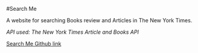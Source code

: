#Search Me


A website for searching Books review and Articles in The New York Times.

*API used: The New York Times Article and Books API*

[Search Me Github link](https://github.com/aimeehuang0/CCLab/tree/master/week%203%20-%20HW%20API)